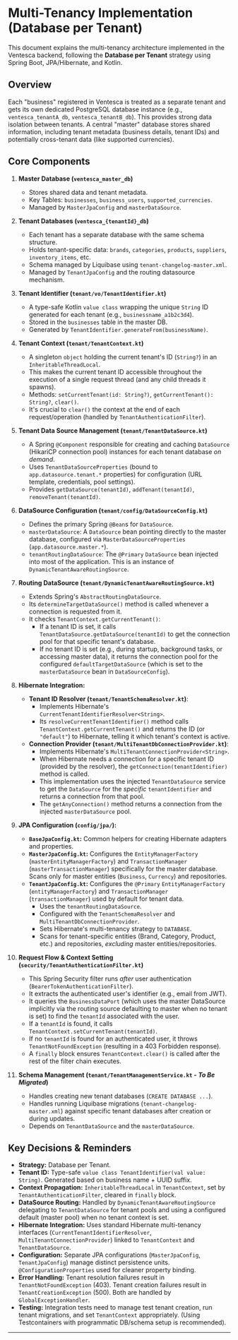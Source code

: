 # Multi-Tenancy Implementation (Database per Tenant)

This document explains the multi-tenancy architecture implemented in the Ventesca backend, following the **Database per Tenant** strategy using Spring Boot, JPA/Hibernate, and Kotlin.

## Overview

Each "business" registered in Ventesca is treated as a separate tenant and gets its own dedicated PostgreSQL database instance (e.g., `ventesca_tenantA_db`, `ventesca_tenantB_db`). This provides strong data isolation between tenants. A central "master" database stores shared information, including tenant metadata (business details, tenant IDs) and potentially cross-tenant data (like supported currencies).

## Core Components

1.  **Master Database (`ventesca_master_db`)**
    *   Stores shared data and tenant metadata.
    *   Key Tables: `businesses`, `business_users`, `supported_currencies`.
    *   Managed by `MasterJpaConfig` and `masterDataSource`.

2.  **Tenant Databases (`ventesca_{tenantId}_db`)**
    *   Each tenant has a separate database with the same schema structure.
    *   Holds tenant-specific data: `brands`, `categories`, `products`, `suppliers`, `inventory_items`, etc.
    *   Schema managed by Liquibase using `tenant-changelog-master.xml`.
    *   Managed by `TenantJpaConfig` and the routing datasource mechanism.

3.  **Tenant Identifier (`tenant/vo/TenantIdentifier.kt`)**
    *   A type-safe Kotlin `value class` wrapping the unique `String` ID generated for each tenant (e.g., `businessname_a1b2c3d4`).
    *   Stored in the `businesses` table in the master DB.
    *   Generated by `TenantIdentifier.generateFrom(businessName)`.

4.  **Tenant Context (`tenant/TenantContext.kt`)**
    *   A singleton `object` holding the current tenant's ID (`String?`) in an `InheritableThreadLocal`.
    *   This makes the current tenant ID accessible throughout the execution of a single request thread (and any child threads it spawns).
    *   Methods: `setCurrentTenant(id: String?)`, `getCurrentTenant(): String?`, `clear()`.
    *   It's crucial to `clear()` the context at the end of each request/operation (handled by `TenantAuthenticationFilter`).

5.  **Tenant Data Source Management (`tenant/TenantDataSource.kt`)**
    *   A Spring `@Component` responsible for creating and caching `DataSource` (HikariCP connection pool) instances for each tenant database *on demand*.
    *   Uses `TenantDataSourceProperties` (bound to `app.datasource.tenant.*` properties) for configuration (URL template, credentials, pool settings).
    *   Provides `getDataSource(tenantId)`, `addTenant(tenantId)`, `removeTenant(tenantId)`.

6.  **DataSource Configuration (`tenant/config/DataSourceConfig.kt`)**
    *   Defines the primary Spring `@Bean`s for `DataSource`.
    *   `masterDataSource`: A `DataSource` bean pointing directly to the master database, configured via `MasterDataSourceProperties` (`app.datasource.master.*`).
    *   `tenantRoutingDataSource`: The `@Primary` `DataSource` bean injected into most of the application. This is an instance of `DynamicTenantAwareRoutingSource`.

7.  **Routing DataSource (`tenant/DynamicTenantAwareRoutingSource.kt`)**
    *   Extends Spring's `AbstractRoutingDataSource`.
    *   Its `determineTargetDataSource()` method is called whenever a connection is requested from it.
    *   It checks `TenantContext.getCurrentTenant()`:
        *   If a tenant ID is set, it calls `TenantDataSource.getDataSource(tenantId)` to get the connection pool for that specific tenant's database.
        *   If no tenant ID is set (e.g., during startup, background tasks, or accessing master data), it returns the connection pool for the configured `defaultTargetDataSource` (which is set to the `masterDataSource` bean in `DataSourceConfig`).

8.  **Hibernate Integration:**
    *   **Tenant ID Resolver (`tenant/TenantSchemaResolver.kt`)**:
        *   Implements Hibernate's `CurrentTenantIdentifierResolver<String>`.
        *   Its `resolveCurrentTenantIdentifier()` method calls `TenantContext.getCurrentTenant()` and returns the ID (or `"default"`) to Hibernate, telling it which tenant's context is active.
    *   **Connection Provider (`tenant/MultiTenantDbConnectionProvider.kt`)**:
        *   Implements Hibernate's `MultiTenantConnectionProvider<String>`.
        *   When Hibernate needs a connection for a specific tenant ID (provided by the resolver), the `getConnection(tenantIdentifier)` method is called.
        *   This implementation uses the injected `TenantDataSource` service to get the `DataSource` for the *specific* `tenantIdentifier` and returns a connection from that pool.
        *   The `getAnyConnection()` method returns a connection from the injected `masterDataSource` pool.

9.  **JPA Configuration (`config/jpa/`):**
    *   **`BaseJpaConfig.kt`:** Common helpers for creating Hibernate adapters and properties.
    *   **`MasterJpaConfig.kt`:** Configures the `EntityManagerFactory` (`masterEntityManagerFactory`) and `TransactionManager` (`masterTransactionManager`) specifically for the master database. Scans only for master entities (`Business`, `Currency`) and repositories.
    *   **`TenantJpaConfig.kt`:** Configures the `@Primary` `EntityManagerFactory` (`entityManagerFactory`) and `TransactionManager` (`transactionManager`) used by default for tenant data.
        *   Uses the `tenantRoutingDataSource`.
        *   Configured with the `TenantSchemaResolver` and `MultiTenantDbConnectionProvider`.
        *   Sets Hibernate's multi-tenancy strategy to `DATABASE`.
        *   Scans for tenant-specific entities (Brand, Category, Product, etc.) and repositories, *excluding* master entities/repositories.

10. **Request Flow & Context Setting (`security/TenantAuthenticationFilter.kt`)**
    *   This Spring Security filter runs *after* user authentication (`BearerTokenAuthenticationFilter`).
    *   It extracts the authenticated user's identifier (e.g., email from JWT).
    *   It queries the `BusinessDataPort` (which uses the master DataSource implicitly via the routing source defaulting to master when no tenant is set) to find the `tenantId` associated with the user.
    *   If a `tenantId` is found, it calls `TenantContext.setCurrentTenant(tenantId)`.
    *   If no `tenantId` is found for an authenticated user, it throws `TenantNotFoundException` (resulting in a 403 Forbidden response).
    *   A `finally` block ensures `TenantContext.clear()` is called after the rest of the filter chain executes.

11. **Schema Management (`tenant/TenantManagementService.kt` - *To Be Migrated*)**
    *   Handles creating new tenant databases (`CREATE DATABASE ...`).
    *   Handles running Liquibase migrations (`tenant-changelog-master.xml`) against specific tenant databases after creation or during updates.
    *   Depends on `TenantDataSource` and the `masterDataSource`.

## Key Decisions & Reminders

*   **Strategy:** Database per Tenant.
*   **Tenant ID:** Type-safe `value class TenantIdentifier(val value: String)`. Generated based on business name + UUID suffix.
*   **Context Propagation:** `InheritableThreadLocal` in `TenantContext`, set by `TenantAuthenticationFilter`, cleared in `finally` block.
*   **DataSource Routing:** Handled by `DynamicTenantAwareRoutingSource` delegating to `TenantDataSource` for tenant pools and using a configured default (master pool) when no tenant context is set.
*   **Hibernate Integration:** Uses standard Hibernate multi-tenancy interfaces (`CurrentTenantIdentifierResolver`, `MultiTenantConnectionProvider`) linked to `TenantContext` and `TenantDataSource`.
*   **Configuration:** Separate JPA configurations (`MasterJpaConfig`, `TenantJpaConfig`) manage distinct persistence units. `@ConfigurationProperties` used for cleaner property binding.
*   **Error Handling:** Tenant resolution failures result in `TenantNotFoundException` (403). Tenant creation failures result in `TenantCreationException` (500). Both are handled by `GlobalExceptionHandler`.
*   **Testing:** Integration tests need to manage test tenant creation, run tenant migrations, and set `TenantContext` appropriately. (Using Testcontainers with programmatic DB/schema setup is recommended).

---